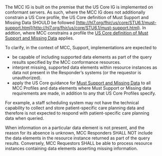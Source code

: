 The MCC IG is built on the premise that the US Core IG is implemented on conformant servers. As such, where the MCC IG does not additionally constrain a US Core profile, the US Core definition of Must Support and Missing Data SHOULD be followed [http://hl7.org/fhir/us/core/STU6.1/must-support.html](http://hl7.org/fhir/us/core/STU6.1/must-support.html).  In addtion, where MCC constrains a profile the [US Core definition of Must Support and Missing Data](http://hl7.org/fhir/us/core/STU6.1/must-support.html#must-support-elements) applies.

To clarify, in the context of MCC, Support, implementations are expected to 

+ be capable of including supported data elements as part of the query results specified by the MCC conformance resources.
+ interpret missing, supported data elements within resource instances as data not present in the Responder’s systems (or the requestor is unauthorized).
+ apply the US Core guidance for [Must Support and Missing Data](http://hl7.org/fhir/us/core/STU6.1/must-support.html#must-support-elements) to all MCC Profiles and data elements where Must Support or Missing data requirements are made, in addition to any that US Core Profiles specify.

For example, a staff scheduling system may not have the technical capability to collect and store patient-specific care planning data and therefore is not expected to respond with patient-specific care planning data when queried.

When information on a particular data element is not present, and the reason for its absence is unknown, MCC Responders SHALL NOT include the data elements in the resource instance returned as part of the query results. Conversely, MCC Requestors SHALL be able to process resource instances containing data elements asserting missing information.
